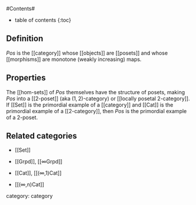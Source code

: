
#Contents#
* table of contents
{:toc}

## Definition

$Pos$ is the [[category]] whose [[objects]] are [[posets]] and whose [[morphisms]] are monotone (weakly increasing) maps.

## Properties

The [[hom-sets]] of $Pos$ themselves have the structure of posets, making $Pos$ into a [[2-poset]] (aka $(1,2)$-category) or [[locally posetal 2-category]].  If [[Set]] is the primordial example of a [[category]] and [[Cat]] is the primordial example of a [[2-category]], then $Pos$ is the primordial example of a $2$-poset.

## Related categories

* [[Set]]

* [[Grpd]], [[∞Grpd]]

* [[Cat]], [[(∞,1)Cat]]

* [[(∞,n)Cat]]


category: category